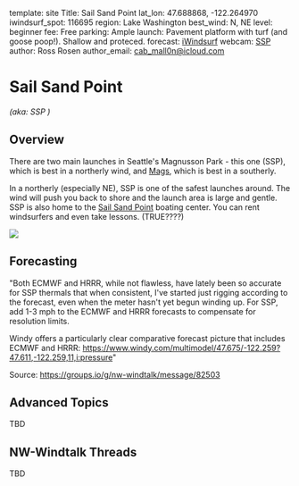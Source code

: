 template: site
Title: Sail Sand Point
lat_lon: 47.688868, -122.264970
iwindsurf_spot: 116695
region: Lake Washington
best_wind: N, NE
level: beginner
fee: Free
parking: Ample
launch: Pavement platform with turf (and goose poop!). Shallow and proteced.
forecast: <a href="https://wx.ikitesurf.com/spot/116695" target="_blank">iWindsurf</a>
webcam: <a href="https://www.sailsandpoint.org/open-boating/current-conditions/" target="_blank">SSP</a>
author: Ross Rosen
author_email: <cab_mall0n@icloud.com>

# Sail Sand Point

*(aka: SSP )*

## Overview

There are two main launches in Seattle's Magnusson Park - this one (SSP),
which is best in a northerly wind, and [Mags](/sites/mags),
which is best in a southerly.

In a northerly (especially NE), SSP is one of the safest launches around.
The wind will push you back to shore and the launch area is large and gentle.
SSP is also home to the [Sail Sand Point](https://www.sailsandpoint.org) boating center. You can rent windsurfers and even take lessons. (TRUE????)

<img src="/images/ssp_overview.jpg" class="img-fluid">

## Forecasting

"Both ECMWF and HRRR, while not flawless, have lately been so accurate for SSP thermals that when consistent, I've started just rigging according to the forecast, even when the meter hasn't yet begun winding up.  For SSP, add 1-3 mph to the ECMWF and HRRR forecasts to compensate for resolution limits.

Windy offers a particularly clear comparative forecast picture that includes ECMWF and HRRR:
<https://www.windy.com/multimodel/47.675/-122.259?47.611,-122.259,11,i:pressure>"

Source: <https://groups.io/g/nw-windtalk/message/82503>

## Advanced Topics

TBD

## NW-Windtalk Threads

TBD
